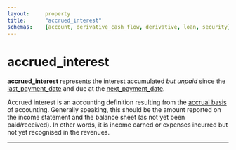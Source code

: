 ```yaml
---
layout:		property
title:		"accrued_interest"
schemas:	[account, derivative_cash_flow, derivative, loan, security]
---
```


# accrued_interest

**accrued\_interest** represents the interest accumulated *but unpaid* since the [last\_payment\_date][lpd] and due at the [next\_payment\_date][npd].

Accrued interest is an accounting definition resulting from the [accrual basis][acc] of accounting. Generally speaking, this should be the amount reported on the income statement and the balance sheet (as not yet been paid/received). In other words, it is income earned or expenses incurred but not yet recognised in the revenues.


---
[lpd]: https://github.com/suadelabs/fire/blob/master/documentation/last_payment_date.md
[npd]: https://github.com/suadelabs/fire/blob/master/documentation/next_payment_date.md
[acc]: https://en.wikipedia.org/wiki/Basis_of_accounting#Accrual_basis
